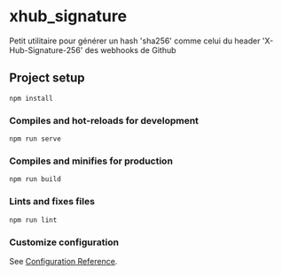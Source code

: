 # xhub_signature

Petit utilitaire pour générer un hash 'sha256' comme celui du header 'X-Hub-Signature-256' des webhooks de Github

## Project setup
```
npm install
```

### Compiles and hot-reloads for development
```
npm run serve
```

### Compiles and minifies for production
```
npm run build
```

### Lints and fixes files
```
npm run lint
```

### Customize configuration
See [Configuration Reference](https://cli.vuejs.org/config/).
